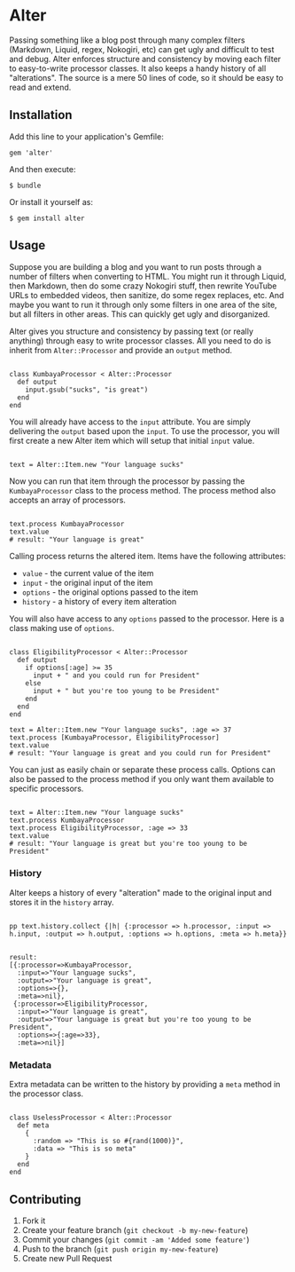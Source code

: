# Alter

Passing something like a blog post through many complex filters (Markdown, Liquid, regex, Nokogiri, etc) can get ugly and difficult to test and debug. Alter enforces structure and consistency by moving each filter to easy-to-write processor classes. It also keeps a handy history of all "alterations". The source is a mere 50 lines of code, so it should be easy to read and extend.

## Installation

Add this line to your application's Gemfile:

    gem 'alter'

And then execute:

    $ bundle

Or install it yourself as:

    $ gem install alter

## Usage

Suppose you are building a blog and you want to run posts through a number of filters when converting to HTML. You might run it through Liquid, then Markdown, then do some crazy Nokogiri stuff, then rewrite YouTube URLs to embedded videos, then sanitize, do some regex replaces, etc. And maybe you want to run it through only some filters in one area of the site, but all filters in other areas. This can quickly get ugly and disorganized.

Alter gives you structure and consistency by passing text (or really anything) through easy to write processor classes. All you need to do is inherit from `Alter::Processor` and provide an `output` method.

<pre lang="ruby"><code>
class KumbayaProcessor &#60; Alter::Processor
  def output
    input.gsub("sucks", "is great")
  end
end
</code></pre>
    
You will already have access to the `input` attribute. You are simply delivering the `output` based upon the `input`. To use the processor, you will first create a new Alter item which will setup that initial `input` value.

<pre lang="ruby"><code>
text = Alter::Item.new "Your language sucks"
</code></pre>
    
Now you can run that item through the processor by passing the `KumbayaProcessor` class to the process method. The process method also accepts an array of processors.

<pre lang="ruby"><code>
text.process KumbayaProcessor
text.value
# result: "Your language is great"
</code></pre>

Calling process returns the altered item. Items have the following attributes:

- `value` - the current value of the item
- `input` - the original input of the item
- `options` - the original options passed to the item
- `history` - a history of every item alteration
    
You will also have access to any `options` passed to the processor. Here is a class making use of `options`.

<pre lang="ruby"><code>
class EligibilityProcessor &#60; Alter::Processor
  def output
    if options[:age] >= 35
      input + " and you could run for President"
    else
      input + " but you're too young to be President"
    end
  end
end

text = Alter::Item.new "Your language sucks", :age => 37
text.process [KumbayaProcessor, EligibilityProcessor]
text.value
# result: "Your language is great and you could run for President"
</code></pre>
    
You can just as easily chain or separate these process calls. Options can also be passed to the process method if you only want them available to specific processors.

<pre lang="ruby"><code>
text = Alter::Item.new "Your language sucks"
text.process KumbayaProcessor
text.process EligibilityProcessor, :age => 33
text.value
# result: "Your language is great but you're too young to be President"
</code></pre>
    
### History

Alter keeps a history of every "alteration" made to the original input and stores it in the `history` array.

<pre lang="ruby"><code>
pp text.history.collect {|h| {:processor => h.processor, :input => h.input, :output => h.output, :options => h.options, :meta => h.meta}}
</code></pre>

<pre lang="console"><code>
result:  
[{:processor=>KumbayaProcessor,
  :input=>"Your language sucks",
  :output=>"Your language is great",
  :options=>{},
  :meta=>nil},
 {:processor=>EligibilityProcessor,
  :input=>"Your language is great",
  :output=>"Your language is great but you're too young to be President",
  :options=>{:age=>33},
  :meta=>nil}]
</code></pre>
        
### Metadata

Extra metadata can be written to the history by providing a `meta` method in the processor class.

<pre lang="ruby"><code>
class UselessProcessor &#60; Alter::Processor
  def meta
    { 
      :random => "This is so #{rand(1000)}",
      :data => "This is so meta"
    }
  end
end
</code></pre>

## Contributing

1. Fork it
2. Create your feature branch (`git checkout -b my-new-feature`)
3. Commit your changes (`git commit -am 'Added some feature'`)
4. Push to the branch (`git push origin my-new-feature`)
5. Create new Pull Request
